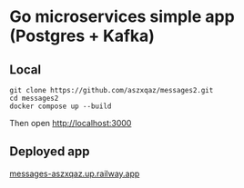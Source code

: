 # Go microservices simple app (Postgres + Kafka)

## Local

    git clone https://github.com/aszxqaz/messages2.git
    cd messages2
    docker compose up --build

Then open [http://localhost:3000](http://localhost:3000)

## Deployed app

[messages-aszxqaz.up.railway.app](messages-aszxqaz.up.railway.app)

